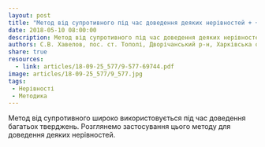 ```yaml
---
layout: post
title: "Метод від супротивного під час доведення деяких нерівностей + + нерівності з вкладеннями"
date: 2018-05-10 08:00:00
description: Метод від супротивного під час доведення деяких нерівностей + + нерівності з вкладеннями
authors: С.В. Хавелов, пос. ст. Тополі, Дворічанський р-н, Харківська об
share: true
resources:
  - link: articles/18-09-25_577/9-577-69744.pdf
image: articles/18-09-25_577/9_577.jpg
tags:
 - Нерівності
 - Методика
---
```


Метод від супротивного широко використовується під час доведення багатьох тверджень. Розглянемо застосування цього методу для доведення деяких нерівностей.
